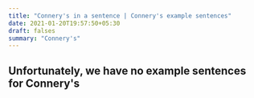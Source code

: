```yaml
---
title: "Connery's in a sentence | Connery's example sentences"
date: 2021-01-20T19:57:50+05:30
draft: falses
summary: "Connery's"
---
```

## Unfortunately, we have no example sentences for Connery's                 
